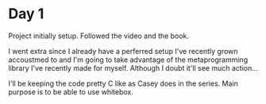 # Day 1

Project initially setup. Followed the video and the book.

I went extra since I already have a perferred setup I've recently grown accoustmed to and I'm going to take advantage of the metaprogramming library I've recently made for myself. Although I doubt it'll see much action...

I'll be keeping the code pretty C like as Casey does in the series. Main purpose is to be able to use whitebox.
